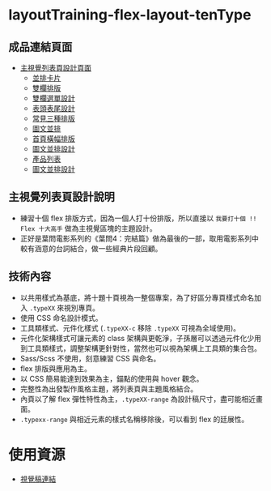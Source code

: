 # layoutTraining-flex-layout-tenType 
## 成品連結頁面
- [主視覺列表頁設計頁面](https://gmwu185.github.io/layoutTraining-flex-layout-tenType/)
  - [並排卡片](https://gmwu185.github.io/layoutTraining-flex-layout-tenType/type-01.html)
  - [雙欄排版](https://gmwu185.github.io/layoutTraining-flex-layout-tenType/type-02.html)
  - [雙欄選單設計](https://gmwu185.github.io/layoutTraining-flex-layout-tenType/type-03.html)
  - [表頭表尾設計](https://gmwu185.github.io/layoutTraining-flex-layout-tenType/type-04.html)
  - [常見三種排版](https://gmwu185.github.io/layoutTraining-flex-layout-tenType/type-05.html)
  - [圖文並排](https://gmwu185.github.io/layoutTraining-flex-layout-tenType/type-06.html)
  - [首頁橫幅排版](https://gmwu185.github.io/layoutTraining-flex-layout-tenType/type-07.html)
  - [圖文並排設計](https://gmwu185.github.io/layoutTraining-flex-layout-tenType/type-08.html)
  - [產品列表](https://gmwu185.github.io/layoutTraining-flex-layout-tenType/type-09.html)
  - [圖文並排設計](https://gmwu185.github.io/layoutTraining-flex-layout-tenType/type-10.html)
## 主視覺列表頁設計說明
- 練習十個 flex 排版方式，因為一個人打十份排版，所以直接以 `我要打十個 !! Flex 十大高手` 做為主視覺區塊的主題設計。
- 正好是葉問電影系列的《葉問4：完結篇》做為最後的一部，取用電影系列中較有涵意的台詞結合，做一些經典片段回顧。
## 技術內容
- 以共用樣式為基底，將十題十頁視為一整個專案，為了好區分專頁樣式命名加入 `.typeXX` 來視別專頁。
- 使用 CSS 命名設計模式。
- 工具類樣式、元件化樣式 (`.typeXX-c` 移除 `.typeXX` 可視為全域使用)。
- 元件化架構樣式可讓元素的 class 架構與更乾淨，子孫層可以透過元件化少用到工具類樣式，調整架構更針對性，當然也可以視為架構上工具類的集合包。
- Sass/Scss 不使用，刻意練習 CSS 與命名。
- flex 排版與應用為主。
- 以 CSS 簡易能達到效果為主，錨點的使用與 hover 觀念。
- 完整性為出發製作風格主題，將列表頁與主題風格結合。
- 內頁以了解 flex 彈性特性為主，`.typeXX-range` 為設計稿尺寸，盡可能相近畫面。
- `.typexx-range` 與相近元素的樣式名稱移除後，可以看到 flex 的廷展性。

# 使用資源
- [視覺稿連結](https://cdn.fs.teachablecdn.com/t8Ga0cz0SamBMprvI8J4)